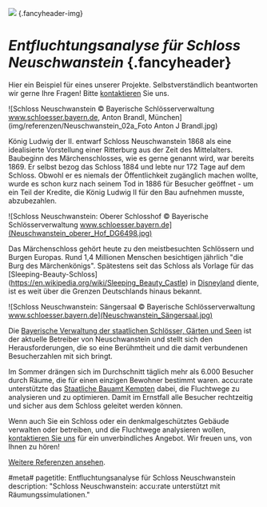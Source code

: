 ![](/img/accurate-bild-2.jpg) {.fancyheader-img}
# *Entfluchtungsanalyse für Schloss Neuschwanstein* {.fancyheader}

Hier ein Beispiel für eines unserer Projekte.
Selbstverständlich beantworten wir gerne Ihre Fragen!
Bitte [kontaktieren](kontakt) Sie uns.

![Schloss Neuschwanstein © Bayerische Schlösserverwaltung
www.schloesser.bayern.de, Anton Brandl, München](img/referenzen/Neuschwanstein_02a_Foto Anton J Brandl.jpg)

König Ludwig der II. entwarf Schloss Neuschwanstein 1868 als eine idealisierte Vorstellung einer Ritterburg aus der Zeit des Mittelalters. Baubeginn des Märchenschlosses, wie es gerne genannt wird, war bereits 1869. Er selbst bezog das Schloss 1884 und lebte nur 172 Tage auf dem Schloss.
Obwohl er es niemals der Öffentlichkeit zugänglich machen wollte, wurde es schon kurz nach seinem Tod in 1886 für Besucher geöffnet - um ein Teil der Kredite, die König Ludwig II für den Bau aufnehmen musste, abzubezahlen.

![Schloss Neuschwanstein: Oberer Schlosshof © Bayerische Schlösserverwaltung
www.schloesser.bayern.de](Neuschwanstein_oberer_Hof_DG6498.jpg)

Das Märchenschloss gehört heute zu den meistbesuchten Schlössern und Burgen Europas. Rund 1,4 Millionen Menschen besichtigen jährlich "die Burg des Märchenkönigs". Spätestens seit das Schloss als Vorlage für das [Sleeping-Beauty-Schloss] (https://en.wikipedia.org/wiki/Sleeping_Beauty_Castle) in [Disneyland](https://en.wikipedia.org/wiki/Disneyland) diente, ist es weit über die Grenzen Deutschlands hinaus bekannt.

![Schloss Neuschwanstein: Sängersaal © Bayerische Schlösserverwaltung
www.schloesser.bayern.de](Neuschwanstein_Sängersaal.jpg)

Die [Bayerische Verwaltung der staatlichen Schlösser, Gärten und Seen](http://www.neuschwanstein.de/) ist der aktuelle Betreiber von Neuschwanstein und stellt sich den Herausforderungen, die so eine Berühmtheit und die damit verbundenen Besucherzahlen mit sich bringt.

Im Sommer drängen sich im Durchschnitt täglich mehr als 6.000 Besucher durch Räume, die für einen einzigen Bewohner bestimmt waren.
accu:rate unterstützte das [Staatliche Bauamt Kempten](www.stbake.bayern.de) dabei, die Fluchtwege zu analysieren und zu optimieren. Damit im Ernstfall alle Besucher rechtzeitig und sicher aus dem Schloss geleitet werden können.

Wenn auch Sie ein Schloss oder ein denkmalgeschütztes Gebäude verwalten oder betreiben, und die Fluchtwege analysieren wollen, [kontaktieren Sie uns](kontakt) für ein unverbindliches Angebot. Wir freuen uns, von Ihnen zu hören!

[Weitere Referenzen ansehen](referenzen).


#meta#
pagetitle: Entfluchtungsanalyse für Schloss Neuschwanstein
description: "Schloss Neuschwanstein: accu:rate unterstützt mit Räumungssimulationen."


